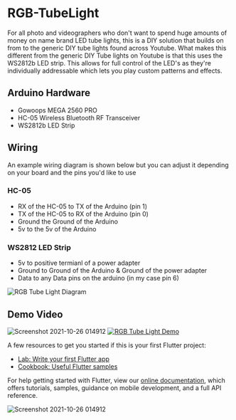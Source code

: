# RGB-TubeLight

For all photo and videographers who don't want to spend huge amounts of money on name brand LED tube lights, this is a DIY solution that builds on from to the generic DIY tube lights found across Youtube. What makes this different from the generic DIY Tube lights on Youtube is that this uses the WS2812b LED strip. This allows for full control of the LED's as they're individually addressable which lets you play custom patterns and effects.

## Arduino Hardware

- Gowoops MEGA 2560 PRO
- HC-05 Wireless Bluetooth RF Transceiver
- WS2812b LED Strip 

## Wiring
An example wiring diagram is shown below but you can adjust it depending on your board and the pins you'd like to use
### HC-05
- RX of the HC-05 to TX of the Arduino (pin 1)
- TX of the HC-05 to RX of the Arduino (pin 0)
- Ground the Ground of the Arduino
- 5v to the 5v of the Arduino
### WS2812 LED Strip
- 5v to positive termianl of a power adapter
- Ground to Ground of the Arduino & Ground of the power adapter
- Data to any Data pins on the arduino (in my case pin 6)

![RGB Tube Light Diagram](https://user-images.githubusercontent.com/79487120/138625282-659dbf73-507c-4b82-818b-f806f1851a49.png)


## Demo Video
![Screenshot 2021-10-26 014912](https://user-images.githubusercontent.com/79487120/138844441-968c4a0c-b5c8-4adb-be39-7ccad97239d4.png)
[![RGB Tube Light Demo](https://user-images.githubusercontent.com/79487120/138844441-968c4a0c-b5c8-4adb-be39-7ccad97239d4.png)](https://youtu.be/ndP7aVbPUag)

A few resources to get you started if this is your first Flutter project:

- [Lab: Write your first Flutter app](https://flutter.dev/docs/get-started/codelab)
- [Cookbook: Useful Flutter samples](https://flutter.dev/docs/cookbook)

For help getting started with Flutter, view our
[online documentation](https://flutter.dev/docs), which offers tutorials,
samples, guidance on mobile development, and a full API reference.

![Screenshot 2021-10-26 014912](https://user-images.githubusercontent.com/79487120/138844441-968c4a0c-b5c8-4adb-be39-7ccad97239d4.png)
